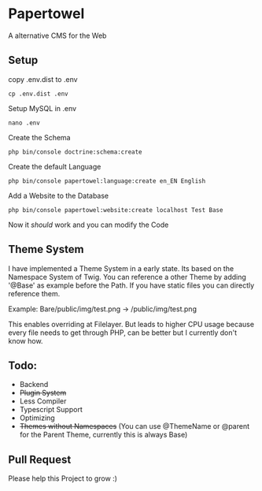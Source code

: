 # Papertowel
A alternative CMS for the Web

## Setup

copy .env.dist to .env
```
cp .env.dist .env 
```
Setup MySQL in .env
```
nano .env
```

Create the Schema
```
php bin/console doctrine:schema:create
```

Create the default Language
```
php bin/console papertowel:language:create en_EN English
```

Add a Website to the Database
```
php bin/console papertowel:website:create localhost Test Base
```

Now it _should_ work and you can modify the Code

## Theme System
I have implemented a Theme System in a early state. Its based on the Namespace System of Twig.
You can reference a other Theme by adding '@Base' as example before the Path. If you have static files you can directly reference them. 

Example:
    Bare/public/img/test.png -> /public/img/test.png
    
This enables overriding at Filelayer. But leads to higher CPU usage because every file needs to get through PHP, can be better but I currently don't know how.


## Todo:
- Backend
- ~~Plugin System~~
- Less Compiler
- Typescript Support
- Optimizing
- ~~Themes without Namespaces~~ (You can use @ThemeName or @parent for the Parent Theme, currently this is always Base)

## Pull Request
Please help this Project to grow :)